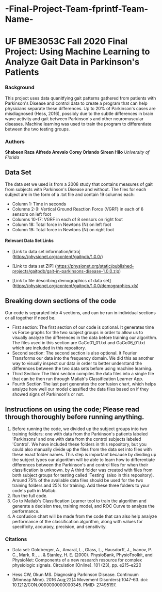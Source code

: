 # -Final-Project-Team-fprintf-Team-Name-
# UF BME3053C Fall 2020 Final Project: Using Machine Learning to Analyze Gait Data in Parkinson's Patients
### Background
This project uses data quanitfying gait patterns gathered from patients with Parkinson's Disease and control data to create a program that can help physicians separate these differences. Up to 20% of Parkinson's cases are misdiagnosed (Hess, 2016), possibly due to the subtle differences in brain wave activity and gait between Parkinson's and other neuromuscular diseases. Machine learning was used to train the program to differentiate between the two testing groups. 
### Authors
**Shabeen Raza**
**Alfredo Arevalo**
**Corey Orlando**
**Sireen Hilo**
*University of Florida*

## Data Set
The data set we used is from a 2008 study that contains measures of gait from subjects with Parkinson's Disease and without. The files for each subject are in the form of a .txt file and contain 19 columns each:
* Column 1: Time in seconds
* Columns 2-9: Vertical Ground Reaction Force (VGRF) in each of 8 sensors on left foot
* Columns 10-17: VGRF in each of 8 sensors on right foot
* Column 18: Total force in Newtons (N) on left foot
* Column 19: Total force in Newtons (N) on right foot

#### Relevant Data Set Links
* [Link to data set information/intro] (https://physionet.org/content/gaitpdb/1.0.0/)

* [Link to data set ZIP] (https://physionet.org/static/published-projects/gaitpdb/gait-in-parkinsons-disease-1.0.0.zip)

* [Link to file describing demographics of data set] (https://physionet.org/content/gaitpdb/1.0.0/demographics.xls)

## Breaking down sections of the code
Our code is separated into 4 sections, and can be run in individual sections or all together if need be.
* First section:
The first section of our code is optional. It generates time vs Force graphs for the two subject groups in order to allow us to visually analyze the differences in the data before training our algorithm. The files used in this section are GaCo01_01.txt and GaCo06_01.txt which are included in this repository. 
* Second section:
The second section is also optional. It Fourier Transforms our data into the frequency domain. We did this as another way to visually inspect our data in order to better understand the differences between the two data sets before using machine learning. 
* Third Section:
The third section compiles the data files into a single file that can be then run through Matlab's Classification Learner App. 
* Fourth Section
The last part generates the confusion chart, which helps analyze how well our model classified the data files based on if they showed signs of Parkinson's or not. 

## Instructions on using the code; Please read through thoroughly before running anything.
1. Before running the code, we divided up the subject groups into two training folders: one with data from the Parkinson's patients labeled 'Parkinsons' and one with data from the control subjects labeled 'Control'. We have included these folders in this repository, but you could also manually divide up the files from the data set into files with these exact folder names. This step is important because by dividing up the subject types our algorithm will be able to learn how to differentiate differences between the Parkinson's and control files for when their classification is unknown. by A third folder was created with files from both subject groups for testing called 'Testing' (also in this repository). Around 75% of the available data files should be used for the two training folders and 25% for training. Add these three folders to your code's path in Matlab. 
2. Run the full code.
3. Go to Matlab's Classification Learner tool to train the algorithm and generate a decision tree, training model, and ROC Curve to analyze the performance. 
4. A confusion chart will be made from the code that can also help analyze performance of the classification algorithm, along with values for specificity, accuracy, precision, and sensitivity. 
 
### Citations 
* Data set: 
Goldberger, A., Amaral, L., Glass, L., Hausdorff, J., Ivanov, P. C., Mark, R., ... & Stanley, H. E. (2000). PhysioBank, PhysioToolkit, and PhysioNet: Components of a new research resource for complex physiologic signals. Circulation [Online]. 101 (23), pp. e215–e220

* Hess CW, Okun MS. Diagnosing Parkinson Disease. Continuum (Minneap Minn). 2016 Aug;22(4 Movement Disorders):1047-63. doi: 10.1212/CON.0000000000000345. PMID: 27495197.
